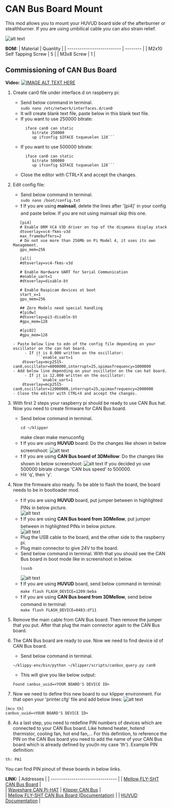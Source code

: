 # CAN Bus Board Mount
 
This mod allows you to mount your HUVUD board side of the afterburner or stealthburner. 
If you are using umbilical cable you can also strain relief.  

![alt text](Images/huvud_mount.jpg)

**BOM:**
| Material                   | Quantity |
| -------------------------- | -------- |
| M2x10  Self Tapping Screw  |        5 |
| M3x8 Screw                 |        1 |

 
## Commissioning of CAN Bus Board
**Video:**
[![IMAGE ALT TEXT HERE](https://img.youtube.com/vi/CXDnr3mxAWE/0.jpg)](https://www.youtube.com/watch?v=CXDnr3mxAWE)

1. Create can0 file under interface.d on raspberry pi:
   - Send below command in terminal.<br/>
     ```sudo nano /etc/network/interfaces.d/can0```
   - It will create blank text file, paste below in this blank text file.
   - If you want to use 250000 bitrate:
     ```auto can0
       iface can0 can static
          bitrate 250000
          up ifconfig $IFACE txqueuelen 128```
   - If you want to use 500000 bitrate:
     ```auto can0
       iface can0 can static
          bitrate 500000
          up ifconfig $IFACE txqueuelen 128```	
   - Close the editor with CTRL+X and accept the changes.			

2. Edit config file:
   - Send below command in terminal.<br/>
   ```sudo nano /boot/config.txt```<br/>
   - :exclamation: If you are using **mainsail**, delete the lines after '[pi4]' in your config and paste below. If you are not using mainsail skip this one.
   ```
      [pi4]
      # Enable DRM VC4 V3D driver on top of the dispmanx display stack
      dtoverlay=vc4-fkms-v3d
      max_framebuffers=2
      # Do not use more than 256Mb on Pi Model 4, it uses its own Management.
      gpu_mem=256
      
      [all]
      #dtoverlay=vc4-fkms-v3d
      
      # Enable Hardware UART for Serial Communication
      #enable_uart=1
      #dtoverlay=disable-bt
      
      # Enable Raspicam devices at boot
      start_x=1
      gpu_mem=256
      
      ## Zero Models need special handling
      #[pi0w]
      #dtoverlay=pi3-disable-bt
      #gpu_mem=128
      
      #[pi02]
      #gpu_mem=128

   - Paste below line to edn of the config file depending on your oscillator on the can hat board.
        - If it is 8.000 written on the oscillator:
        	 ```enable_uart=1
       dtoverlay=mcp2515-can0,oscillator=8000000,interrupt=25,spimaxfrequency=1000000 
   - Add below line depending on your oscillator on the can hat board.
        - If it is 12.000 written on the oscillator:
        	 ```enable_uart=1
       dtoverlay=mcp2515-can0,oscillator=12000000,interrupt=25,spimaxfrequency=2000000
   - Close the editor with CTRL+X and accept the changes.
3. With first 2 steps your raspberry pi should be ready to use CAN Bus hat. Now you need to create firmware for CAN Bus board.
   - Send below command in terminal.
     ```
	 cd ~/klipper
	 ```
     make clean
     make menuconfig
   - :exclamation: If you are using **HUVUD** board:
   Do the changes like shown in below screenshoot:
   ![alt text](Images/huvud.jpg)
   - :exclamation: If you are using **CAN Bus board of 3DMellow**:
   Do the changes like shown in below screenshoot:
   ![alt text](Images/mellow.jpg)
       If you decided yo use 500000 bitrate change 'CAN bus speed' to 500000.
   - Hit 'q', then 'y'.
4. Now the firmware also ready. To be able to flash the board, the board needs to be in bootloader mod. 
   - :exclamation: If you are using **HUVUD** board, put jumper between in highlighted PINs in below picture.  
   ![alt text](Images/huvud_boot.jpg)
   - :exclamation: If you are using **CAN Bus board from 3DMellow**, put jumper between in highlighted PINs in below picture.  
     ![alt text](Images/mellow_boot.jpg)
   - Plug the USB cable to the board, and the other side to the raspberry pi.
   - Plug main connector to give 24V to the board.
   - Send below command in terminal. With that you should see the CAN Bus board in boot mode like in screenshoot in below.
     ```
	 lsusb
	 ```
     ![alt text](Images/lsusb.jpg)
   - :exclamation: If you are using **HUVUD** board, send below command in terminal:<br/>
   ```make flash FLASH_DEVICE=1209:beba```
   - :exclamation: If you are using **CAN Bus board from 3DMellow**, send below command in terminal:<br/>
   ```make flash FLASH_DEVICE=0483:df11```
5. Remove the main cable from CAN Bus board. Then remove the jumper that you put. After that plug the main connector again to the CAN Bus board.
6. The CAN Bus board are ready to use. Now we need to find device id of CAN Bus board.
   - Send below command in terminal.<br/>
    ```
    ~/klippy-env/bin/python ~/klipper/scripts/canbus_query.py can0
    ```
   - This will give you like below output: <br/>
   ```
   Found canbus_uuid=<YOUR BOARD'S DEVICE ID>
   ```
   
7. Now we need to define this new board to our klipper environment. For that open your 'printer.cfg' file and add below lines:
![alt text](Images/cfgg.jpg)
```
[mcu th]
canbus_uuid=<YOUR BOARD'S DEVICE ID>
```
8. As a last step, you need to redefine PIN numbers of devices which are connected to your CAN Bus board. Like hotend heater, hotend thermistor, cooling fan, hot end fan,... For this definition, to reference the PIN on the CAN Bus board you need to add the name of your CAN Bus board which is already defined by you(In my case 'th').
Example PIN definition:
``` 
th: PA1
```
You can find PIN pinout of these boards in below links.

**LINK:**
| Addresses                    | 
| -------------------------------- | 
| [Mellow FLY-SHT CAN Bus Board](https://s.click.aliexpress.com/e/_ADbhJh)  |   
| [Waveshare CAN Pi-HAT](https://s.click.aliexpress.com/e/_Af4Q2L)
| [Klipper CAN Bus](https://github.com/Klipper3d/klipper/blob/master/docs/CANBUS.md)                 |    
| [Mellow FLY-SHT CAN Bus Board (Documentation)](http://mellow.klipper.cn/?spm=a2g0o.detail.1000023.73.23e8d2e1GSEFjb#/board/fly_sht36_42/README)                 | 
| [HUVUD Documentation](https://github.com/bondus/KlipperToolboard/blob/master/doc/pinout.md)                 |   